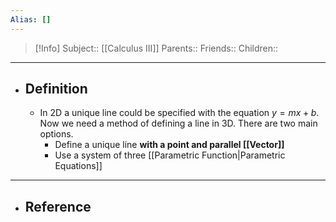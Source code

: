 ```yaml
---
Alias: []
---
```

> [!Info]
> Subject:: [[Calculus III]]
> Parents:: 
> Friends:: 
> Children:: 
---
- ## Definition
	- In 2D a unique line could be specified with the equation $y=mx+b$. Now we need a method of defining a line in 3D. There are two main options.
		- Define a unique line **with a point and parallel [[Vector]]**
		- Use a system of three [[Parametric Function|Parametric Equations]]
---
- ## Reference